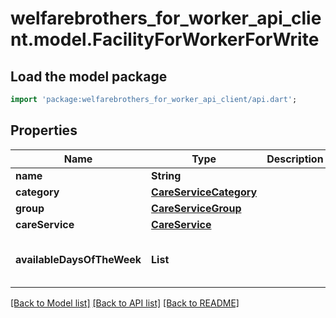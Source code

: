 # welfarebrothers_for_worker_api_client.model.FacilityForWorkerForWrite

## Load the model package
```dart
import 'package:welfarebrothers_for_worker_api_client/api.dart';
```

## Properties
Name | Type | Description | Notes
------------ | ------------- | ------------- | -------------
**name** | **String** |  | 
**category** | [**CareServiceCategory**](CareServiceCategory.md) |  | 
**group** | [**CareServiceGroup**](CareServiceGroup.md) |  | 
**careService** | [**CareService**](CareService.md) |  | 
**availableDaysOfTheWeek** | **List<int>** |  | [default to const []]

[[Back to Model list]](../README.md#documentation-for-models) [[Back to API list]](../README.md#documentation-for-api-endpoints) [[Back to README]](../README.md)


